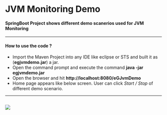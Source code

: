 # JVM Monitoring Demo
#### SpringBoot Project shows different demo scanerios used for JVM Monitoring
------------
#### How to use the code ?
- Import the Maven Project into any IDE like eclipse or STS and built it as  (**egjvmdemo.jar**) a jar.
- Open the command prompt and execute the command       **java -jar egjvmdemo.jar**
- Open the browser and hit  **http://localhost:8080/eGJvmDemo**
- Home page appears like below screen. User can click *Start / Stop* of different demo scenario.
------------
![](https://github.com/rameshos/JVM_Monitoring_Demo/blob/master/src/main/resources/static/images/homepage.png?raw=true)
------------


